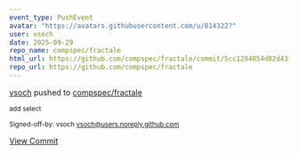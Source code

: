 ```yaml
---
event_type: PushEvent
avatar: "https://avatars.githubusercontent.com/u/814322?"
user: vsoch
date: 2025-09-29
repo_name: compspec/fractale
html_url: https://github.com/compspec/fractale/commit/5cc1284854d82d43f97fff124aefddafe0f71d90
repo_url: https://github.com/compspec/fractale
---
```


<a href='https://github.com/vsoch' target='_blank'>vsoch</a> pushed to <a href='https://github.com/compspec/fractale' target='_blank'>compspec/fractale</a>

<small>add select

Signed-off-by: vsoch <vsoch@users.noreply.github.com></small>

<a href='https://github.com/compspec/fractale/commit/5cc1284854d82d43f97fff124aefddafe0f71d90' target='_blank'>View Commit</a>
